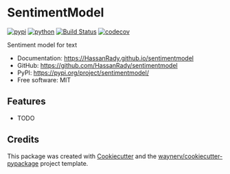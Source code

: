 # SentimentModel


[![pypi](https://img.shields.io/pypi/v/sentimentmodel.svg)](https://pypi.org/project/sentimentmodel/)
[![python](https://img.shields.io/pypi/pyversions/sentimentmodel.svg)](https://pypi.org/project/sentimentmodel/)
[![Build Status](https://github.com/HassanRady/sentimentmodel/actions/workflows/dev.yml/badge.svg)](https://github.com/HassanRady/sentimentmodel/actions/workflows/dev.yml)
[![codecov](https://codecov.io/gh/HassanRady/sentimentmodel/branch/main/graphs/badge.svg)](https://codecov.io/github/HassanRady/sentimentmodel)



Sentiment model for text


* Documentation: <https://HassanRady.github.io/sentimentmodel>
* GitHub: <https://github.com/HassanRady/sentimentmodel>
* PyPI: <https://pypi.org/project/sentimentmodel/>
* Free software: MIT


## Features

* TODO

## Credits

This package was created with [Cookiecutter](https://github.com/audreyr/cookiecutter) and the [waynerv/cookiecutter-pypackage](https://github.com/waynerv/cookiecutter-pypackage) project template.
